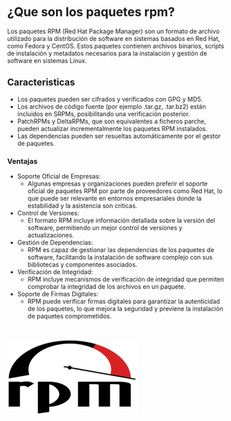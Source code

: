 # ¿Que son los paquetes rpm?
Los paquetes RPM (Red Hat Package Manager) son un formato de archivo utilizado para la distribución de software en sistemas basados en Red Hat, como Fedora y CentOS. Estos paquetes contienen archivos binarios, scripts de instalación y metadatos necesarios para la instalación y gestión de software en sistemas Linux.
## Caracteristicas
* Los paquetes pueden ser cifrados y verificados con GPG y MD5.
* Los archivos de código fuente (por ejemplo .tar.gz, .tar.bz2) están incluidos en SRPMs, posibilitando una verificación posterior.
* PatchRPMs y DeltaRPMs, que son equivalentes a ficheros parche, pueden actualizar incrementalmente los paquetes RPM instalados.
* Las dependencias pueden ser resueltas automáticamente por el gestor de paquetes.
### Ventajas
* Soporte Oficial de Empresas:
  * Algunas empresas y organizaciones pueden preferir el soporte oficial de paquetes RPM por parte de proveedores como Red Hat, lo que puede ser relevante en entornos empresariales donde la estabilidad y la asistencia son críticas.
* Control de Versiones:
  * El formato RPM incluye información detallada sobre la versión del software, permitiendo un mejor control de versiones y actualizaciones.
* Gestión de Dependencias:
  * RPM es capaz de gestionar las dependencias de los paquetes de software, facilitando la instalación de software complejo con sus bibliotecas y componentes asociados.
* Verificación de Integridad:
  * RPM incluye mecanismos de verificación de integridad que permiten comprobar la integridad de los archivos en un paquete.
* Soporte de Firmas Digitales:
  * RPM puede verificar firmas digitales para garantizar la autenticidad de los paquetes, lo que mejora la seguridad y previene la instalación de paquetes comprometidos.
<br>

![rpm](../img/rpm.webp)
